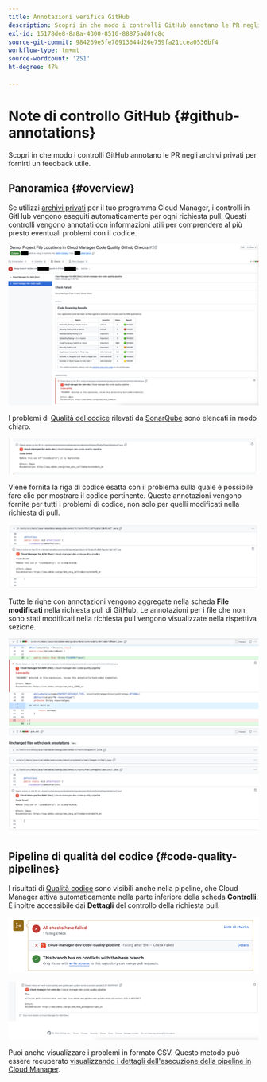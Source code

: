 ```yaml
---
title: Annotazioni verifica GitHub
description: Scopri in che modo i controlli GitHub annotano le PR negli archivi privati per fornirti un feedback utile.
exl-id: 15178de8-8a8a-4300-8510-88875ad0fc8c
source-git-commit: 984269e5fe70913644d26e759fa21ccea0536bf4
workflow-type: tm+mt
source-wordcount: '251'
ht-degree: 47%

---
```



# Note di controllo GitHub {#github-annotations}

Scopri in che modo i controlli GitHub annotano le PR negli archivi privati per fornirti un feedback utile.

## Panoramica {#overview}

Se utilizzi [archivi privati](private-repositories.md) per il tuo programma Cloud Manager, i controlli in GitHub vengono eseguiti automaticamente per ogni richiesta pull. Questi controlli vengono annotati con informazioni utili per comprendere al più presto eventuali problemi con il codice.

![Esempio di annotazioni di controllo GitHub](assets/github-check-annotations.png)

I problemi di [Qualità del codice](/help/using/code-quality-testing.md) rilevati da [SonarQube](/help/using/custom-code-quality-rules.md) sono elencati in modo chiaro.

![Esempio di annotazione del problema del codice](assets/github-check-annotations-example.png)

Viene fornita la riga di codice esatta con il problema sulla quale è possibile fare clic per mostrare il codice pertinente. Queste annotazioni vengono fornite per tutti i problemi di codice, non solo per quelli modificati nella richiesta di pull.

![Esempio di annotazione del problema del codice](assets/github-check-annotations-example-code.png)

Tutte le righe con annotazioni vengono aggregate nella scheda **File modificati** nella richiesta pull di GitHub. Le annotazioni per i file che non sono stati modificati nella richiesta pull vengono visualizzate nella rispettiva sezione.

![Esempio di annotazioni nella scheda File modificati](assets/github-check-annotations-files-changed.png)

## Pipeline di qualità del codice {#code-quality-pipelines}

I risultati di [Qualità codice](/help/using/code-quality-testing.md) sono visibili anche nella pipeline, che Cloud Manager attiva automaticamente nella parte inferiore della scheda **Controlli**. È inoltre accessibile dai **Dettagli** del controllo della richiesta pull.

![Esempio di annotazioni](assets/github-check-annotations-code-quality.png)

![Esempio di annotazioni](assets/github-check-annotations-code-quality-2.png)

Puoi anche visualizzare i problemi in formato CSV. Questo metodo può essere recuperato [visualizzando i dettagli dell&#39;esecuzione della pipeline in Cloud Manager](/help/using/managing-pipelines.md).
